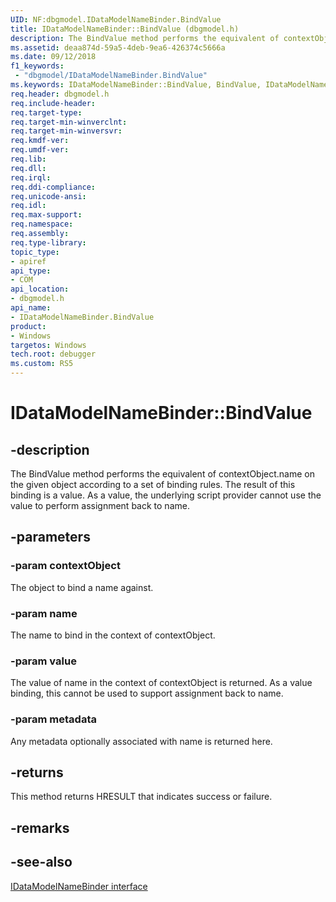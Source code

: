 ```yaml
---
UID: NF:dbgmodel.IDataModelNameBinder.BindValue
title: IDataModelNameBinder::BindValue (dbgmodel.h)
description: The BindValue method performs the equivalent of contextObject.name on the given object according to a set of binding rules.
ms.assetid: deaa874d-59a5-4deb-9ea6-426374c5666a
ms.date: 09/12/2018
f1_keywords:
 - "dbgmodel/IDataModelNameBinder.BindValue"
ms.keywords: IDataModelNameBinder::BindValue, BindValue, IDataModelNameBinder.BindValue, IDataModelNameBinder::BindValue, IDataModelNameBinder.BindValue
req.header: dbgmodel.h
req.include-header:
req.target-type:
req.target-min-winverclnt:
req.target-min-winversvr:
req.kmdf-ver:
req.umdf-ver:
req.lib:
req.dll:
req.irql: 
req.ddi-compliance:
req.unicode-ansi:
req.idl:
req.max-support:
req.namespace:
req.assembly:
req.type-library: 
topic_type: 
- apiref
api_type: 
- COM
api_location: 
- dbgmodel.h
api_name: 
- IDataModelNameBinder.BindValue
product:
- Windows
targetos: Windows
tech.root: debugger
ms.custom: RS5
---
```


# IDataModelNameBinder::BindValue


## -description

The BindValue method performs the equivalent of contextObject.name on the given object according to a set of binding rules. The result of this binding is a value. As a value, the underlying script provider cannot use the value to perform assignment back to name. 

## -parameters

### -param contextObject
The object to bind a name against.

### -param name
The name to bind in the context of contextObject.

### -param value
The value of name in the context of contextObject is returned. As a value binding, this cannot be used to support assignment back to name.

### -param metadata
Any metadata optionally associated with name is returned here.

## -returns
This method returns HRESULT that indicates success or failure.

## -remarks

## -see-also

[IDataModelNameBinder interface](nn-dbgmodel-idatamodelnamebinder.md)

